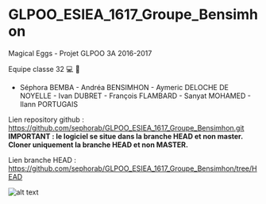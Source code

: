 # GLPOO_ESIEA_1617_Groupe_Bensimhon

Magical Eggs - Projet GLPOO 3A 2016-2017

Equipe classe 32 :computer: :egg:
- Séphora BEMBA - Andréa BENSIMHON - Aymeric DELOCHE DE NOYELLE - Ivan DUBRET - François FLAMBARD - Sanyat MOHAMED - Ilann PORTUGAIS



Lien repository github : 
https://github.com/sephorab/GLPOO_ESIEA_1617_Groupe_Bensimhon.git
**IMPORTANT : le logiciel se situe dans la branche HEAD et non master. Cloner uniquement la branche HEAD et non MASTER.**

Lien branche HEAD :
https://github.com/sephorab/GLPOO_ESIEA_1617_Groupe_Bensimhon/tree/HEAD

![alt text](egge.png "Magical eggs")
